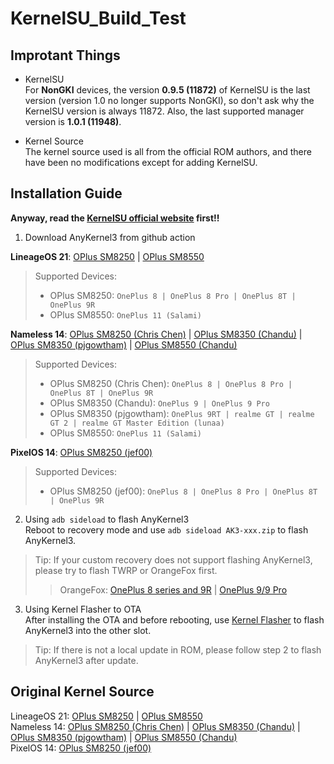# KernelSU_Build_Test  

## Improtant Things
- KernelSU  
For **NonGKI** devices, the version **0.9.5 (11872)** of KernelSU is the last version (version 1.0 no longer supports NonGKI), so don't ask why the KernelSU version is always 11872. Also, the last supported manager version is **1.0.1 (11948)**.

- Kernel Source  
The kernel source used is all from the official ROM authors, and there have been no modifications except for adding KernelSU.

## Installation Guide  

**Anyway, read the [KernelSU official website](https://kernelsu.org/guide/installation.html) first!!**  

1. Download AnyKernel3 from github action  

**LineageOS 21**: [OPlus SM8250](https://github.com/AzusaHana/KernelSU_Build_Test/actions/workflows/LineageOS-OPlus-SM8250-Kernel.yml) | [OPlus SM8550](https://github.com/AzusaHana/KernelSU_Build_Test/actions/workflows/LineageOS-Salami-Kernel.yml)  
> Supported Devices:  
> - OPlus SM8250: ```OnePlus 8 | OnePlus 8 Pro | OnePlus 8T | OnePlus 9R```  
> - OPlus SM8550: ```OnePlus 11 (Salami)```  

**Nameless 14**: [OPlus SM8250 (Chris Chen)](https://github.com/AzusaHana/KernelSU_Build_Test/actions/workflows/Nameless-OPlus-SM8250-Kernel.yml) | [OPlus SM8350 (Chandu)](https://github.com/AzusaHana/KernelSU_Build_Test/actions/workflows/Nameless-OPlus-SM8350(Chandu)-Kernel.yml) | [OPlus SM8350 (pjgowtham)](https://github.com/AzusaHana/KernelSU_Build_Test/actions/workflows/Nameless-OPlus-SM8350(pjgowtham)-Kernel.yml) | [OPlus SM8550 (Chandu)](https://github.com/AzusaHana/KernelSU_Build_Test/actions/workflows/Nameless-OPlus-SM8550-Kernel.yml)  
> Supported Devices:  
> - OPlus SM8250 (Chris Chen): ```OnePlus 8 | OnePlus 8 Pro | OnePlus 8T | OnePlus 9R```   
> - OPlus SM8350 (Chandu): ```OnePlus 9 | OnePlus 9 Pro```   
> - OPlus SM8350 (pjgowtham): ```OnePlus 9RT | realme GT | realme GT 2 | realme GT Master Edition (lunaa)```
> - OPlus SM8550: ```OnePlus 11 (Salami)```  

**PixelOS 14**: [OPlus SM8250 (jef00)](https://github.com/AzusaHana/KernelSU_Build_Test/actions/workflows/PixelOS-OPlus-SM8250-Kernel.yml)  
> Supported Devices:  
> - OPlus SM8250 (jef00): ```OnePlus 8 | OnePlus 8 Pro | OnePlus 8T | OnePlus 9R```   

2. Using ```adb sideload``` to flash AnyKernel3  
Reboot to recovery mode and use ```adb sideload AK3-xxx.zip``` to flash AnyKernel3.
> Tip: If your custom recovery does not support flashing AnyKernel3, please try to flash TWRP or OrangeFox first.
>> OrangeFox: [OnePlus 8 series and 9R](https://xdaforums.com/t/recovery-unofficial-orangefox-recovery-project-oneplus-8-8t-8-pro-9r-22-may-2024.4515657) | [OnePlus 9/9 Pro](https://xdaforums.com/t/recovery-unofficial-a12-a14-orangefox-recovery-project-oneplus-9-9-pro-28-05-2024.4601751)  

3. Using Kernel Flasher to OTA  
After installing the OTA and before rebooting, use [Kernel Flasher](https://github.com/tiann/KernelFlasher) to flash AnyKernel3 into the other slot.
> Tip: If there is not a local update in ROM, please follow step 2 to flash AnyKernel3 after update.

## Original Kernel Source  

LineageOS 21: [OPlus SM8250](https://github.com/LineageOS/android_kernel_oneplus_sm8250) | [OPlus SM8550](https://github.com/LineageOS/android_kernel_oneplus_sm8550)  
Nameless 14: [OPlus SM8250 (Chris Chen)](https://github.com/Nameless-AOSP-OSS/kernel_oneplus_sm8250) | [OPlus SM8350 (Chandu)](https://github.com/chandu078/android_kernel_oneplus_sm8350) | [OPlus SM8350 (pjgowtham)](https://github.com/pjgowtham/android_kernel_oneplus_sm8350) | [OPlus SM8550 (Chandu)](https://github.com/chandu078/android_kernel_oneplus_sm8550)  
PixelOS 14: [OPlus SM8250 (jef00)](https://github.com/jef00/kernel_oneplus_sm8250/tree/lineage-21-aosp-new)  

